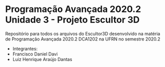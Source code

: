 # Programação Avançada 2020.2 Unidade 3 - Projeto Escultor 3D

Repositório para todos os arquivos do Escultor3D desenvolvido na matéria de Programação Avançada 2020.2 DCA1202 na UFRN no semestre 2020.2

- Integrantes:
- Francisco Daniel Davi
- Luiz Henrique Araújo Dantas



